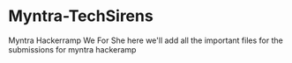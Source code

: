# Myntra-TechSirens
Myntra Hackerramp We For She
here we'll add all the important files for the submissions for myntra hackeramp
